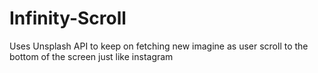 # Infinity-Scroll
Uses Unsplash API to keep on fetching new imagine as user scroll to the bottom of the screen just like instagram
